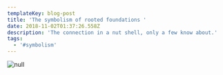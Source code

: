 ```yaml
---
templateKey: blog-post
title: 'The symbolism of rooted foundations '
date: 2018-11-02T01:37:26.558Z
description: 'The connection in a nut shell, only a few know about.'
tags:
  - '#symbolism'
---
```

![null](/img/4mnd1948.jpg)
